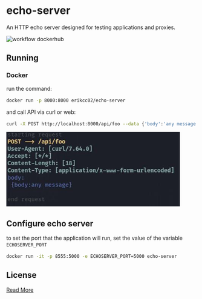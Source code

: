 # echo-server

An HTTP echo server designed for testing applications and proxies.

![workflow dockerhub](https://github.com/erikcc02/echo-server/actions/workflows/built-to-dockerhub.yaml/badge.svg)



## Running

### Docker

run the command:

```bash
docker run -p 8000:8000 erikcc02/echo-server
```

and call API via curl or web:

```bash
curl -X POST http://localhost:8000/api/foo --data {'body':'any message'}
```

![echo-server-demo](./images/demo.jpg)

## Configure echo server

to set the port that the application will run, set the value of the variable `ECHOSERVER_PORT`

```bash
docker run -it -p 8555:5000 -e ECHOSERVER_PORT=5000 echo-server
```

## License

[Read More](./LICENSE)